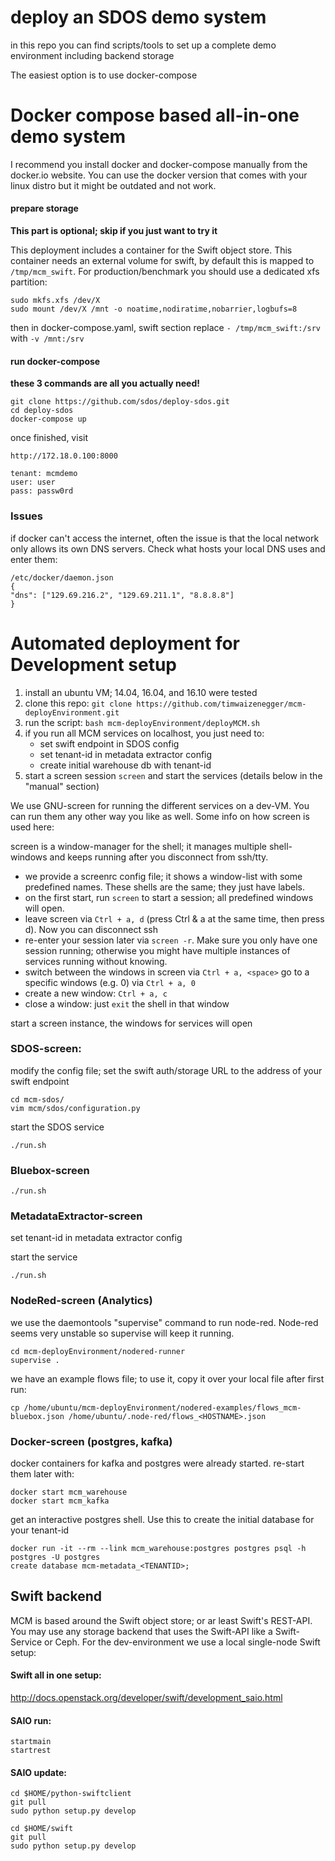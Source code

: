 # deploy an SDOS demo system
in this repo you can find scripts/tools to set up a complete demo environment including backend storage

The easiest option is to use docker-compose



# Docker compose based all-in-one demo system
I recommend you install docker and docker-compose manually from the docker.io website. You can use the docker version that comes with your linux distro but it might be outdated and not work.

#### prepare storage

**This part is optional; skip if you just want to try it**

This deployment includes a container for the Swift object store. This container needs an external volume for swift, by default this is
 mapped to `/tmp/mcm_swift`. For production/benchmark you should use a dedicated xfs partition:


    sudo mkfs.xfs /dev/X
    sudo mount /dev/X /mnt -o noatime,nodiratime,nobarrier,logbufs=8

then in docker-compose.yaml, swift section replace `- /tmp/mcm_swift:/srv` with `-v /mnt:/srv`


#### run docker-compose
**these 3 commands are all you actually need!**


    git clone https://github.com/sdos/deploy-sdos.git
    cd deploy-sdos
    docker-compose up


once finished, visit


    http://172.18.0.100:8000

    tenant: mcmdemo
    user: user
    pass: passw0rd
    
    
### Issues
if docker can't access the internet, often the issue is that the local network only allows its own DNS servers.
Check what hosts your local DNS uses and enter them:

    /etc/docker/daemon.json
    {
    "dns": ["129.69.216.2", "129.69.211.1", "8.8.8.8"]
    }




# Automated deployment for Development setup

1. install an ubuntu VM; 14.04, 16.04, and 16.10 were tested
2. clone this repo: `git clone https://github.com/timwaizenegger/mcm-deployEnvironment.git`
3. run the script: `bash mcm-deployEnvironment/deployMCM.sh`
4. if you run all MCM services on localhost, you just need to: 
    - set swift endpoint in SDOS config 
    - set tenant-id in metadata extractor config
    - create initial warehouse db with tenant-id
5. start a screen session `screen` and start the services (details below in the "manual" section)


    
We use GNU-screen for running the different services on a dev-VM. You can run them any other way you like as well. Some info on how screen is used here:

screen is a window-manager for the shell; it manages multiple shell-windows and keeps running after you disconnect from ssh/tty.

* we provide a screenrc config file; it shows a window-list with some predefined names. These shells are the same; they just have labels.
* on the first start, run `screen` to start a session; all predefined windows will open.
* leave screen via `Ctrl + a, d` (press Ctrl & a at the same time, then press d). Now you can disconnect ssh
* re-enter your session later via `screen -r`. Make sure you only have one session running; otherwise you might have multiple instances of services running without knowing.
* switch between the windows in screen via `Ctrl + a, <space>` go to a specific windows (e.g. 0) via `Ctrl + a, 0`
* create a new window: `Ctrl + a, c`
* close a window: just `exit` the shell in that window
 
 
 
start a screen instance, the windows for services will open
### SDOS-screen:

modify the config file; set the swift auth/storage URL to the address of your swift endpoint

    cd mcm-sdos/
    vim mcm/sdos/configuration.py
    
start the SDOS service

    ./run.sh
    
    
### Bluebox-screen

    ./run.sh



### MetadataExtractor-screen

set tenant-id in metadata extractor config

start the service

    ./run.sh


### NodeRed-screen (Analytics)
we use the daemontools "supervise" command to run node-red. Node-red seems very unstable so supervise will keep it running.

    cd mcm-deployEnvironment/nodered-runner
    supervise .

we have an example flows file; to use it, copy it over your local file after first run:
    
    cp /home/ubuntu/mcm-deployEnvironment/nodered-examples/flows_mcm-bluebox.json /home/ubuntu/.node-red/flows_<HOSTNAME>.json


### Docker-screen (postgres, kafka)
docker containers for kafka and postgres were already started. re-start them later with:

    docker start mcm_warehouse
    docker start mcm_kafka

get an interactive postgres shell. Use this to create the initial database for your tenant-id

    docker run -it --rm --link mcm_warehouse:postgres postgres psql -h postgres -U postgres
    create database mcm-metadata_<TENANTID>;






## Swift backend
MCM is based around the Swift object store; or ar least Swift's REST-API. You may use
any storage backend that uses the Swift-API like a Swift-Service or Ceph. For the dev-environment we use
a local single-node Swift setup:

#### Swift all in one setup:
http://docs.openstack.org/developer/swift/development_saio.html

#### SAIO run:

    startmain
    startrest

#### SAIO update:

    cd $HOME/python-swiftclient
    git pull
    sudo python setup.py develop

    cd $HOME/swift
    git pull
    sudo python setup.py develop

